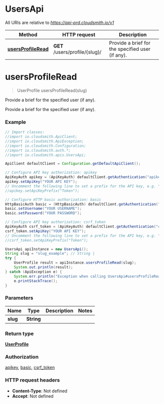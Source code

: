 # UsersApi

All URIs are relative to *https://api-prd.cloudsmith.io/v1*

Method | HTTP request | Description
------------- | ------------- | -------------
[**usersProfileRead**](UsersApi.md#usersProfileRead) | **GET** /users/profile/{slug}/ | Provide a brief for the specified user (if any).


<a name="usersProfileRead"></a>
# **usersProfileRead**
> UserProfile usersProfileRead(slug)

Provide a brief for the specified user (if any).

Provide a brief for the specified user (if any).

### Example
```java
// Import classes:
//import io.cloudsmith.ApiClient;
//import io.cloudsmith.ApiException;
//import io.cloudsmith.Configuration;
//import io.cloudsmith.auth.*;
//import io.cloudsmith.apis.UsersApi;

ApiClient defaultClient = Configuration.getDefaultApiClient();

// Configure API key authorization: apikey
ApiKeyAuth apikey = (ApiKeyAuth) defaultClient.getAuthentication("apikey");
apikey.setApiKey("YOUR API KEY");
// Uncomment the following line to set a prefix for the API key, e.g. "Token" (defaults to null)
//apikey.setApiKeyPrefix("Token");

// Configure HTTP basic authorization: basic
HttpBasicAuth basic = (HttpBasicAuth) defaultClient.getAuthentication("basic");
basic.setUsername("YOUR USERNAME");
basic.setPassword("YOUR PASSWORD");

// Configure API key authorization: csrf_token
ApiKeyAuth csrf_token = (ApiKeyAuth) defaultClient.getAuthentication("csrf_token");
csrf_token.setApiKey("YOUR API KEY");
// Uncomment the following line to set a prefix for the API key, e.g. "Token" (defaults to null)
//csrf_token.setApiKeyPrefix("Token");

UsersApi apiInstance = new UsersApi();
String slug = "slug_example"; // String | 
try {
    UserProfile result = apiInstance.usersProfileRead(slug);
    System.out.println(result);
} catch (ApiException e) {
    System.err.println("Exception when calling UsersApi#usersProfileRead");
    e.printStackTrace();
}
```

### Parameters

Name | Type | Description  | Notes
------------- | ------------- | ------------- | -------------
 **slug** | **String**|  |

### Return type

[**UserProfile**](UserProfile.md)

### Authorization

[apikey](../README.md#apikey), [basic](../README.md#basic), [csrf_token](../README.md#csrf_token)

### HTTP request headers

 - **Content-Type**: Not defined
 - **Accept**: Not defined

